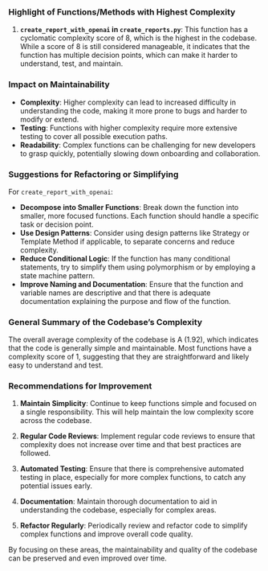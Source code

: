 ### Highlight of Functions/Methods with Highest Complexity

1. **`create_report_with_openai` in `create_reports.py`**: This function has a cyclomatic complexity score of 8, which is the highest in the codebase. While a score of 8 is still considered manageable, it indicates that the function has multiple decision points, which can make it harder to understand, test, and maintain.

### Impact on Maintainability

- **Complexity**: Higher complexity can lead to increased difficulty in understanding the code, making it more prone to bugs and harder to modify or extend.
- **Testing**: Functions with higher complexity require more extensive testing to cover all possible execution paths.
- **Readability**: Complex functions can be challenging for new developers to grasp quickly, potentially slowing down onboarding and collaboration.

### Suggestions for Refactoring or Simplifying

For `create_report_with_openai`:

- **Decompose into Smaller Functions**: Break down the function into smaller, more focused functions. Each function should handle a specific task or decision point.
- **Use Design Patterns**: Consider using design patterns like Strategy or Template Method if applicable, to separate concerns and reduce complexity.
- **Reduce Conditional Logic**: If the function has many conditional statements, try to simplify them using polymorphism or by employing a state machine pattern.
- **Improve Naming and Documentation**: Ensure that the function and variable names are descriptive and that there is adequate documentation explaining the purpose and flow of the function.

### General Summary of the Codebase’s Complexity

The overall average complexity of the codebase is A (1.92), which indicates that the code is generally simple and maintainable. Most functions have a complexity score of 1, suggesting that they are straightforward and likely easy to understand and test.

### Recommendations for Improvement

1. **Maintain Simplicity**: Continue to keep functions simple and focused on a single responsibility. This will help maintain the low complexity score across the codebase.
   
2. **Regular Code Reviews**: Implement regular code reviews to ensure that complexity does not increase over time and that best practices are followed.

3. **Automated Testing**: Ensure that there is comprehensive automated testing in place, especially for more complex functions, to catch any potential issues early.

4. **Documentation**: Maintain thorough documentation to aid in understanding the codebase, especially for complex areas.

5. **Refactor Regularly**: Periodically review and refactor code to simplify complex functions and improve overall code quality.

By focusing on these areas, the maintainability and quality of the codebase can be preserved and even improved over time.